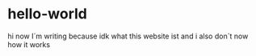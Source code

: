 # hello-world
hi now I´m writing because idk what this website ist and i also don´t now how it works
